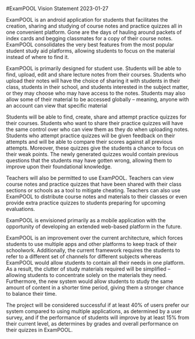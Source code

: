 #ExamPOOL Vision Statement
2023-01-27

ExamPOOL is an android application for students that facilitates the creation, sharing and studying of course notes and practice quizzes all in one convenient platform. Gone are the days of hauling around packets of index cards and begging classmates for a copy of their course notes. ExamPOOL consolidates the very best features from the most popular student study aid platforms, allowing students to focus on the material instead of where to find it.

ExamPOOL is primarily designed for student use. Students will be able to find, upload, edit and share lecture notes from their courses. Students who upload their notes will have the choice of sharing it with students in their class, students in their school, and students interested in the subject matter, or they may choose who may have access to the notes. Students may also allow some of their material to be accessed globally – meaning, anyone with an account can view that specific material

Students will be able to find, create, share and attempt practice quizzes for their courses. Students who want to share their practice quizzes will have the same control over who can view them as they do when uploading notes. Students who attempt practice quizzes will be given feedback on their attempts and will be able to compare their scores against all previous attempts. Moreover, these quizzes give the students a chance to focus on their weak points. The newly generated quizzes would contain previous questions that the students may have gotten wrong, allowing them to improve upon their foundational knowledge.

Teachers will also be permitted to use ExamPOOL. Teachers can view course notes and practice quizzes that have been shared with their class sections or schools as a tool to mitigate cheating. Teachers can also use ExamPOOL to distribute course notes and materials to their classes or even provide extra practice quizzes to students preparing for upcoming evaluations.

ExamPOOL is envisioned primarily as a mobile application with the opportunity of developing an extended web-based platform in the future.

ExamPOOL is an improvement over the current architecture, which forces students to use multiple apps and other platforms to keep track of their schoolwork. Additionally, the current framework requires the students to refer to a different set of channels for different subjects whereas ExamPOOL would allow students to contain all their needs in one platform. As a result, the clutter of study materials required will be simplified – allowing students to concentrate solely on the materials they need. Furthermore, the new system would allow students to study the same amount of content in a shorter time period, giving them a stronger chance to balance their time.

The project will be considered successful if at least 40% of users prefer our system compared to using multiple applications, as determined by a user survey, and if the performance of students will improve by at least 15% from their current level, as determines by grades and overall performance on their quizzes in ExamPOOL.
